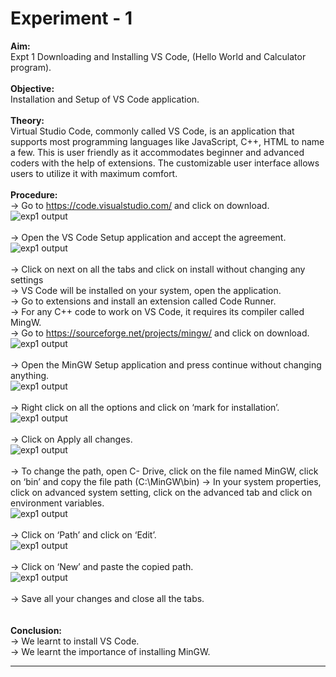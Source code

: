# Experiment - 1
**Aim:** <br>
Expt 1	Downloading and Installing VS Code, (Hello World and Calculator program). <br>
<br>
**Objective:** <br>
Installation and Setup of VS Code application. <br>
<br>
**Theory:** <br>
Virtual Studio Code, commonly called VS Code, is an application that supports most programming languages like JavaScript, C++, HTML to name a few. This is user friendly as it accommodates beginner and advanced coders with the help of extensions. The customizable user interface allows users to utilize it with maximum comfort. <br>
<br>
**Procedure:** <br>
&#8594; Go to https://code.visualstudio.com/ and click on download.<br>
![exp1 output](https://github.com/tanishaamenon/CDS---VS-Code/blob/main/st1.png)
<br>
<br>
&#8594; Open the VS Code Setup application and accept the agreement. <br>
![exp1 output](https://github.com/tanishaamenon/CDS---VS-Code/blob/main/st2.png)
<br>
<br>
&#8594; Click on next on all the tabs and click on install without changing any settings <br>
&#8594; VS Code will be installed on your system, open the application. <br>
&#8594; Go to extensions and install an extension called Code Runner. <br>
&#8594; For any C++ code to work on VS Code, it requires its compiler called MingW. <br>
&#8594; Go to https://sourceforge.net/projects/mingw/ and click on download. <br>
![exp1 output](https://github.com/tanishaamenon/CDS---VS-Code/blob/main/st7.png)
<br>
<br>
&#8594; Open the MinGW Setup application and press continue without changing anything. <br>
![exp1 output](https://github.com/tanishaamenon/CDS---VS-Code/blob/main/st8.png)
<br>
<br>
&#8594; Right click on all the options and click on ‘mark for installation’.<br>
![exp1 output](https://github.com/tanishaamenon/CDS---VS-Code/blob/main/st9.png)
<br>
<br>
&#8594; Click on Apply all changes. <br>
![exp1 output](https://github.com/tanishaamenon/CDS---VS-Code/blob/main/st10.png)
<br>
<br>
&#8594; To change the path, open C- Drive, click on the file named MinGW, click on ‘bin’ and copy the file path (C:\MinGW\bin)
&#8594; In your system properties, click on advanced system setting, click on the advanced tab and click on environment variables. <br>
![exp1 output](https://github.com/tanishaamenon/CDS---VS-Code/blob/main/st12.png)
<br>
<br>
&#8594; Click on ‘Path’ and click on ‘Edit’. <br>
![exp1 output](https://github.com/tanishaamenon/CDS---VS-Code/blob/main/st13.png)
<br>
<br>
&#8594; Click on ‘New’ and paste the copied path. <br>
![exp1 output](https://github.com/tanishaamenon/CDS---VS-Code/blob/main/st14.png)
<br>
<br>
&#8594; Save all your changes and close all the tabs. <br>
<br>
<br>
**Conclusion:** <br>
&#8594; We learnt to install VS Code. <br>
&#8594; We learnt the importance of installing MinGW. <br>
*******
